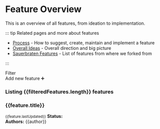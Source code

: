 # Feature Overview

This is an overview of all features, from ideation to implementation.

::: tip Related pages and more about features

 * [Process](./Feature-Process.md) - How to suggest, create, maintain and implement a feature
 * [Overall Ideas](./Feature-Ideas.md) - Overall direction and big picture
 * [Sauerbraten Features](./Sauerbraten-Features.md) - List of features from where we forked from

:::

<div class="break-out-page-width">
    <div class="flex justify-between items-start w-full p-4">
        <div>
            <div class="flex">
                <span class="label">
                    Filter
                </span>
                <div class="ml-2 flex-inline">
                    <StatusBubble 
                        v-for="filter in availableFilters" class="mr-2 cursor-pointer"
                        @click.native="toggleFilter(filter)"
                        :key="filter"
                        :type="filter" :inverted="isFilterActive(filter)"
                    />
                </div>
            </div>
            <!-- <div class="my-2">
                Sort:
                <button class="p-2 border border-blue rounded">Name</button>
                <button class="p-2 border border-blue rounded">Status</button>
                <button class="p-2 border border-blue rounded">Updated</button>
            </div> -->
        </div>
        <router-link to="Template-Feature.html" class="button my-4">Add new feature ➕</router-link>
    </div>
    <h3 class="m-2">
        Listing {{filteredFeatures.length}} features
    </h3>
    <transition-group name="list" tag="div" class="flex flex-wrap w-full">
        <article v-for="(feature, index) in filteredFeatures" :key="index" class="w-1/3 p-2 list-item">
            <div class="bg-purple-lightest-faded border border-purple rounded p-4 h-full">
                <h3 class="mb-4">
                    <router-link :to="feature.path">
                        {{feature.title}}
                    </router-link>
                </h3>
                <small>{{feature.lastUpdated}}</small>
                <b class="mr-2">Status:</b> <StatusBubble :type="feature.frontmatter.status" />
                <div v-if="getAuthors(feature).length">
                    <b class="mr-2">Authors:</b>
                    <span v-for="author in getAuthors(feature)" class="author">
                        <a :href="`https://github.com/${author}/`">{{author}}</a>
                    </span>
                </div>
            </div>
        </article>
    </transition-group>
</div>

<script>
import { STATUS_TYPE_COLORS, STATUS_TYPES } from '../../.vuepress/theme/constants'


export default {
    data: () => ({
        filters: Object.assign([], STATUS_TYPES),
        sort: 'Name',
        sortDirection: 'ASC',
        availableFilters: Object.assign([], STATUS_TYPES),
        availableSorters: ['Name', 'Status', 'Updated']
    }),
    computed: {
        features() {
            return this.$site.pages
                .filter(page => page.frontmatter && page.frontmatter.layout == 'feature')
                .filter(page => page.frontmatter && page.frontmatter.status != 'template')
        },
        filteredFeatures() {
            return this.features
                .filter(feature => this.filters.includes(feature.frontmatter.status))
        },
    },
    methods: {
        getAuthors(feature) {
            return (feature.frontmatter.authors || '')
                .split(', ')
                // filter all non-string or empty strings ('' gets removed)
                .filter(String)
        },
        isFilterActive(status) {
            return !this.filters.includes(status)
        },
        toggleFilter(filter) {
            if (this.filters.includes(filter)) return this.filters.splice(this.filters.indexOf(filter), 1)
            this.filters.push(filter)
        }
    }
}
</script>

<style lang="stylus">
    .author + .author::before
        content ','
        margin-right .25em

    .list-enter-active, .list-leave-active
        transition all 1s
    .list-enter, .list-leave-to
        opacity 0
        transform translateY(30px)


.list
    position relative
    &-item
        position relative

    &-move 
        transition all 600ms ease-in-out 50ms
    &-enter-active
        transition all 300ms ease-out

    &-leave-active
        transition all 200ms ease-in
        position absolute
        z-index 0

    &-enter,
    &-leave-to
        opacity 0
    &-enter
        transform scale(0.9)
</style>
